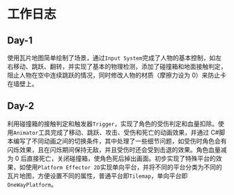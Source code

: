 # 工作日志

## Day-1

使用瓦片地图简单绘制了场景，通过`Input System`完成了人物的基本控制，如左右移动、跳跃、翻转，并实现了基本的物理检测，添加了碰撞箱和地面接触判定，阻止人物在空中连续跳跃的情况，同时修改人物的材质（摩擦力设为 0）来防止卡在墙壁上。

## Day-2

利用碰撞箱的接触判定和触发器`Trigger`，实现了角色的受伤判定和血量扣除。使用`Animator`工具完成了移动、跳跃、攻击、受伤和死亡的动画效果，并通过 C#脚本编写了不同动画之间的切换条件，其中处理了一些细节问题，如受伤时角色会有闪烁效果，且在闪烁期间保持无敌，并且受伤时还会受到击退的效果。角色血量减为 0 后直接死亡，关闭碰撞箱，使角色死后掉出画面。初步实现了特殊平台的效果，如使用`Platform Effector 2D`实现单向平台，并将不同的平台分类为不同的瓦片地图，方便设置不同的属性，普通平台即`Tilemap`，单向平台即`OneWayPlatform`。
